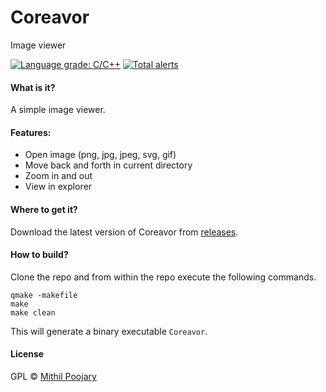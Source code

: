 # Coreavor

Image viewer

[![Language grade: C/C++](https://img.shields.io/lgtm/grade/cpp/g/Mithil467/coreavor.svg?logo=lgtm&logoWidth=18)](https://lgtm.com/projects/g/Mithil467/coreavor/context:cpp)
[![Total alerts](https://img.shields.io/lgtm/alerts/g/Mithil467/coreavor.svg?logo=lgtm&logoWidth=18)](https://lgtm.com/projects/g/Mithil467/coreavor/alerts/)

#### What is it?

A simple image viewer.

#### Features:

- Open image (png, jpg, jpeg, svg, gif)
- Move back and forth in current directory
- Zoom in and out
- View in explorer

#### Where to get it?

Download the latest version of Coreavor from [releases](https://github.com/Mithil467/mitpick/releases/latest).

#### How to build?

Clone the repo and from within the repo execute the following commands.

```
qmake -makefile
make
make clean
```

This will generate a binary executable `Coreavor`.

#### License

GPL © [Mithil Poojary](https://github.com/Mithil467)
